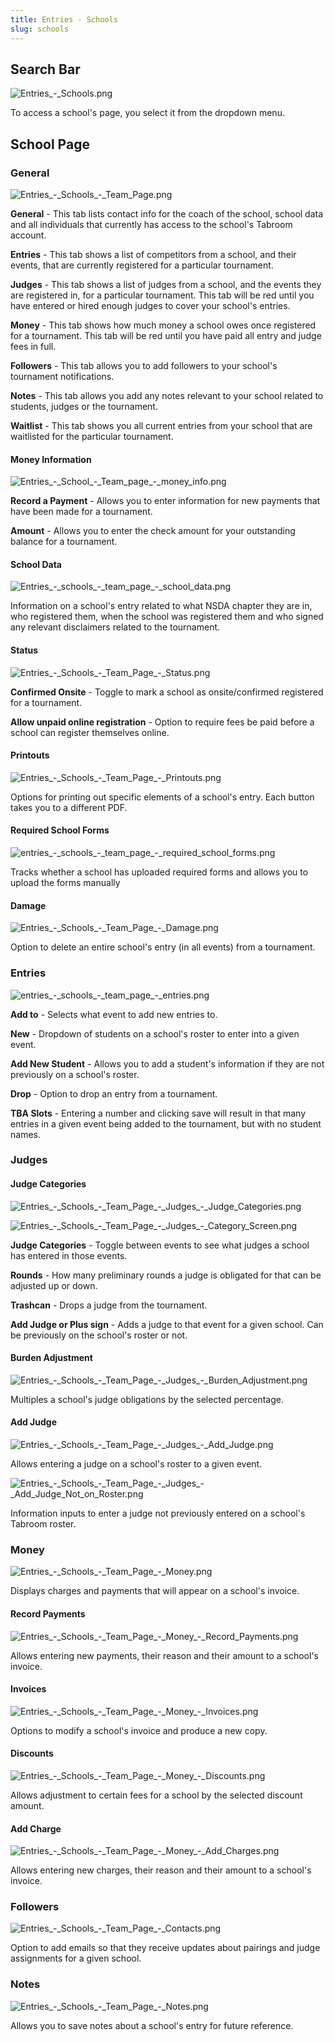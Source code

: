 ```yaml
---
title: Entries - Schools
slug: schools
---
```


## Search Bar

<img src="/screenshots/Entries_-_Schools.png" title="Entries_-_Schools.png" />

To access a school's page, you select it from the dropdown menu.

## School Page

### General

<img src="/screenshots/Entries_-_Schools_-_Team_Page.png" title="Entries_-_Schools_-_Team_Page.png" />

**General** - This tab lists contact info for the coach of the school,
school data and all individuals that currently has access to the
school's Tabroom account.

**Entries** - This tab shows a list of competitors from a school, and
their events, that are currently registered for a particular tournament.

**Judges** - This tab shows a list of judges from a school, and the
events they are registered in, for a particular tournament. This tab
will be red until you have entered or hired enough judges to cover your
school's entries.

**Money** - This tab shows how much money a school owes once registered
for a tournament. This tab will be red until you have paid all entry and
judge fees in full.

**Followers** - This tab allows you to add followers to your school's
tournament notifications.

**Notes** - This tab allows you add any notes relevant to your school
related to students, judges or the tournament.

**Waitlist** - This tab shows you all current entries from your school
that are waitlisted for the particular tournament.

#### Money Information

<img src="/screenshots/Entries_-_School_-_Team_page_-_money_info.png"
title="Entries_-_School_-_Team_page_-_money_info.png" />

**Record a Payment** - Allows you to enter information for new payments
that have been made for a tournament.

**Amount** - Allows you to enter the check amount for your outstanding
balance for a tournament.

#### School Data

<img src="/screenshots/Entries_-_schools_-_team_page_-_school_data.png"
title="Entries_-_schools_-_team_page_-_school_data.png" />

Information on a school's entry related to what NSDA chapter they are
in, who registered them, when the school was registered them and who
signed any relevant disclaimers related to the tournament.

#### Status

<img src="/screenshots/Entries_-_Schools_-_Team_Page_-_Status.png"
title="Entries_-_Schools_-_Team_Page_-_Status.png" />

**Confirmed Onsite** - Toggle to mark a school as onsite/confirmed
registered for a tournament.

**Allow unpaid online registration** - Option to require fees be paid
before a school can register themselves online.

#### Printouts

<img src="/screenshots/Entries_-_Schools_-_Team_Page_-_Printouts.png"
title="Entries_-_Schools_-_Team_Page_-_Printouts.png" />

Options for printing out specific elements of a school's entry. Each
button takes you to a different PDF.

#### Required School Forms

<img src="/screenshots/entries_-_schools_-_team_page_-_required_school_forms.png"
title="entries_-_schools_-_team_page_-_required_school_forms.png" />

Tracks whether a school has uploaded required forms and allows you to
upload the forms manually

#### Damage

<img src="/screenshots/Entries_-_Schools_-_Team_Page_-_Damage.png"
title="Entries_-_Schools_-_Team_Page_-_Damage.png" />

Option to delete an entire school's entry (in all events) from a
tournament.

### Entries

<img src="/screenshots/entries_-_schools_-_team_page_-_entries.png"
title="entries_-_schools_-_team_page_-_entries.png" />

**Add to** - Selects what event to add new entries to.

**New** - Dropdown of students on a school's roster to enter into a
given event.

**Add New Student** - Allows you to add a student's information if they
are not previously on a school's roster.

**Drop** - Option to drop an entry from a tournament.

**TBA Slots** - Entering a number and clicking save will result in that
many entries in a given event being added to the tournament, but with no
student names.

### Judges

#### Judge Categories

<img src="/screenshots/Entries_-_Schools_-_Team_Page_-_Judges_-_Judge_Categories.png"
title="Entries_-_Schools_-_Team_Page_-_Judges_-_Judge_Categories.png" />

<img src="/screenshots/Entries_-_Schools_-_Team_Page_-_Judges_-_Category_Screen.png"
title="Entries_-_Schools_-_Team_Page_-_Judges_-_Category_Screen.png" />

**Judge Categories** - Toggle between events to see what judges a school
has entered in those events.

**Rounds** - How many preliminary rounds a judge is obligated for that
can be adjusted up or down.

**Trashcan** - Drops a judge from the tournament.

**Add Judge or Plus sign** - Adds a judge to that event for a given
school. Can be previously on the school's roster or not.

#### Burden Adjustment

<img
src="/screenshots/Entries_-_Schools_-_Team_Page_-_Judges_-_Burden_Adjustment.png"
title="Entries_-_Schools_-_Team_Page_-_Judges_-_Burden_Adjustment.png" />

Multiples a school's judge obligations by the selected percentage.

#### Add Judge

<img src="/screenshots/Entries_-_Schools_-_Team_Page_-_Judges_-_Add_Judge.png"
title="Entries_-_Schools_-_Team_Page_-_Judges_-_Add_Judge.png" />

Allows entering a judge on a school's roster to a given event.

<img
src="/screenshots/Entries_-_Schools_-_Team_Page_-_Judges_-_Add_Judge_Not_on_Roster.png"
title="Entries_-_Schools_-_Team_Page_-_Judges_-_Add_Judge_Not_on_Roster.png" />

Information inputs to enter a judge not previously entered on a school's
Tabroom roster.

### Money

<img src="/screenshots/Entries_-_Schools_-_Team_Page_-_Money.png"
title="Entries_-_Schools_-_Team_Page_-_Money.png" />

Displays charges and payments that will appear on a school's invoice.

#### Record Payments

<img src="/screenshots/Entries_-_Schools_-_Team_Page_-_Money_-_Record_Payments.png"
title="Entries_-_Schools_-_Team_Page_-_Money_-_Record_Payments.png" />

Allows entering new payments, their reason and their amount to a
school's invoice.

#### Invoices

<img src="/screenshots/Entries_-_Schools_-_Team_Page_-_Money_-_Invoices.png"
title="Entries_-_Schools_-_Team_Page_-_Money_-_Invoices.png" />

Options to modify a school's invoice and produce a new copy.

#### Discounts

<img src="/screenshots/Entries_-_Schools_-_Team_Page_-_Money_-_Discounts.png"
title="Entries_-_Schools_-_Team_Page_-_Money_-_Discounts.png" />

Allows adjustment to certain fees for a school by the selected discount
amount.

#### Add Charge

<img src="/screenshots/Entries_-_Schools_-_Team_Page_-_Money_-_Add_Charges.png"
title="Entries_-_Schools_-_Team_Page_-_Money_-_Add_Charges.png" />

Allows entering new charges, their reason and their amount to a school's
invoice.

### Followers

<img src="/screenshots/Entries_-_Schools_-_Team_Page_-_Contacts.png"
title="Entries_-_Schools_-_Team_Page_-_Contacts.png" />

Option to add emails so that they receive updates about pairings and
judge assignments for a given school.

### Notes

<img src="/screenshots/Entries_-_Schools_-_Team_Page_-_Notes.png"
title="Entries_-_Schools_-_Team_Page_-_Notes.png" />

Allows you to save notes about a school's entry for future reference.
